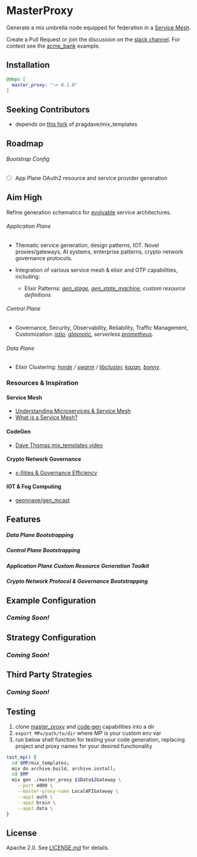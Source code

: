 # MasterProxy

Generate a mix umbrella node equipped for federation in a [Service Mesh](https://blog.envoyproxy.io/service-mesh-data-plane-vs-control-plane-2774e720f7fc).

Create a Pull Request or join the discussion on the [slack channel](https://join.slack.com/t/masterproxy/shared_invite/enQtNTQxNDYxMjM1MTI3LTM1Y2U3OTZkZTI5ZTlhZThiMjJhYTVjYTdiM2QzMTIzZjYyZjY5MDQ0NzU3MWI0OTVjZDc0NjMwNmE4NDcxNGQ). For context see the [acme_bank](https://github.com/wojtekmach/acme_bank) example.

## Installation

```elixir
@deps [
  master_proxy: "~> 0.1.0"
]
```

## Seeking Contributors

  - depends on [this fork](https://github.com/ericsteen/mix_templates) of pragdave/mix_templates

## Roadmap
###### Bootstrap Config
- [ ] App Plane OAuth2 resource and service provider generation

## Aim High

Refine generation schematics  for [evolvable](https://www.thoughtworks.com/insights/blog/microservices-evolutionary-architecture) service architectures.

###### Application Plane
- Thematic service generation, design patterns, IOT. Novel proxies/gateways, AI systems, enterprise patterns, crypto network governance protocols.

- Integration of various service mesh & elixir and OTP capabilities, including:

  - Elixir Patterns:  *[gen_stage](https://github.com/elixir-lang/gen_stage), [gen_state_machine](https://github.com/ericentin/gen_state_machine), custom resource definitions*

###### Control Plane
  - Governance, Security, Observability, Reliability, Traffic Management, Customization: *[istio](https://istio.io/), [glasnotic](https://glasnostic.com/), serverless*
 *[prometheus](https://github.com/deadtrickster/prometheus.erl)*.

###### Data Plane
  - Elixir Clustering: *[horde](https://github.com/derekkraan/horde) / [swarm](https://github.com/bitwalker/swarm) / [libcluster](https://github.com/bitwalker/libcluster), [kazan](https://github.com/obmarg/kazan), [bonny](https://github.com/coryodaniel/bonny)*.


### Resources & Inspiration

#### Service Mesh
- [Understanding Microservices & Service Mesh](https://medium.com/microservices-learning/understanding-microservices-communication-and-service-mesh-e888d1adc41)
- [What is a Service Mesh?](https://glasnostic.com/blog/what-is-a-service-mesh-istio-linkerd-envoy-consul)

#### CodeGen
- [Dave Thomas mix_templates video](https://pragdave.me/blog/2017/04/18/elixir-project-generator.html)

#### Crypto Network Governance
- [x-Ilities & Governance Efficiency](https://medium.com/@andrew_young/crypto-network-fundamentals-dfa11f15d026)

#### IOT & Fog Computing
- [geonnave/gen_mcast](https://github.com/geonnave/gen_mcast)

## Features

##### Data Plane Bootstrapping

##### Control Plane Bootstrapping

##### Application Plane Custom Resource Generation Toolkit

##### Crypto Network Protocol & Governance Bootstrapping

## Example Configuration

### _Coming Soon!_

## Strategy Configuration

### _Coming Soon!_

## Third Party Strategies

### _Coming Soon!_

## Testing
1. clone [master_proxy](https://github.com/ericsteen/master_proxy) and [code gen](https://github.com/ericsteen/mix_templates) capabilities into a dir
2. `export MP=/path/to/dir` where MP is your custom env var
3. run below shell function for testing your code generation, replacing project and proxy names for your desired functionality

```bash
test_mp() {
  cd $MP/mix_templates;
  mix do archive.build, archive.install;
  cd $MP
  mix gen ./master_proxy $1Data$2Gateway \
    --port 4000 \
    --master-proxy-name LocalAPIGateway \
    --app1 auth \
    --app2 brain \
    --app3 data \
}
```

## License

Apache 2.0. See [LICENSE.md](LICENSE.md) for details.
